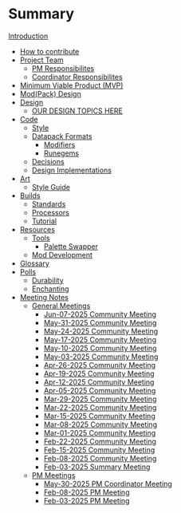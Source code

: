 # Summary

[Introduction](README.md)

- [How to contribute](contribute.md)
- [Project Team]()
    - [PM Responsibilites](project-team/pmresponsibilities)
    - [Coordinator Responsibilites](project-team/coordinator-responsibilities)
- [Minimum Viable Product (MVP)](mvp.md)
- [Mod(Pack) Design](design/DesignDocHome.md)
- [Design]()
  - [OUR DESIGN TOPICS HERE]()
- [Code](code/README.md)
    - [Style](code/style/style.md) 
    - [Datapack Formats](code/datapack/datapack-formats.md) 
      - [Modifiers](code/datapack/format/modifiers.md) 
      - [Runegems](code/datapack/format/runegems.md)
    - [Decisions](code/decisions/decisions.md)
    - [Design Implementations](code/design/design-implementation.md)
- [Art]()
    - [Style Guide](art/style-guide/README.md)
- [Builds]()
    - [Standards](builds/standards.md)
    - [Processors](builds/processors.md)
    - [Tutorial](builds/tutorial.md)
- [Resources]()
    - [Tools](resources/tools/README.md)
		- [Palette Swapper](resources/tools/palette-swapper.md)
    - [Mod Development](resources/mod-development.md)
- [Glossary](glossary.md)
- [Polls](polls/polls.md)
    - [Durability](polls/durability.md)
    - [Enchanting](polls/enchanting.md)
- [Meeting Notes]()
    - [General Meetings]()
        - [Jun-07-2025 Community Meeting](meetings/2025-Jun-07-General-Meeting-Notes.md)
        - [May-31-2025 Community Meeting](meetings/2025-May-31-General-Meeting-Notes.md)
        - [May-24-2025 Community Meeting](meetings/2025-May-24-General-Meeting-Notes.md)
        - [May-17-2025 Community Meeting](meetings/2025-May-17-General-Meeting-Notes.md)
        - [May-10-2025 Community Meeting](meetings/2025-May-10-General-Meeting-Notes.md)
        - [May-03-2025 Community Meeting](meetings/2025-May-03-General-Meeting-Notes.md)
        - [Apr-26-2025 Community Meeting](meetings/2025-Apr-26-General-Meeting-Notes.md)
        - [Apr-19-2025 Community Meeting](meetings/2025-Apr-19-General-Meeting-Notes.md) 
        - [Apr-12-2025 Community Meeting](meetings/2025-Apr-12-General-Meeting-Notes.md)
        - [Apr-05-2025 Community Meeting](meetings/2025-Apr-05-General-Meeting-Notes.md)
        - [Mar-29-2025 Community Meeting](meetings/2025-Mar-29-General-Meeting-Notes.md)
        - [Mar-22-2025 Community Meeting](meetings/2025-Mar-22-General-Meeting-Notes.md) 
        - [Mar-15-2025 Community Meeting](meetings/2025-Mar-15-General-Meeting-Notes.md)
        - [Mar-08-2025 Community Meeting](meetings/2025-Mar-08-General-Meeting-Notes.md) 
        - [Mar-01-2025 Community Meeting](meetings/2025-Mar-01-General-Meeting-Notes.md)
        - [Feb-22-2025 Community Meeting](meetings/2025-Feb-22-General-Meeting-Notes.md)
        - [Feb-15-2025 Community Meeting](meetings/2025-Feb-15-General-Meeting-Notes.md)
        - [Feb-08-2025 Community Meeting](meetings/2025-Feb-08-General-Meeting-Notes.md)
        - [Feb-03-2025 Summary Meeting](meetings/2025-Feb-03-Summary-Meeting-Notes.md)
    - [PM Meetings]() 
        - [May-30-2025 PM Coordinator Meeting](meetings/2025-May-30-PM-Coordinator-Meeting-Notes.md)
        - [Feb-08-2025 PM Meeting](meetings/2025-Feb-08-PM-Meeting-Notes.md)
        - [Feb-03-2025 PM Meeting](meetings/2025-Feb-04-PM-Meeting-Notes.md)
